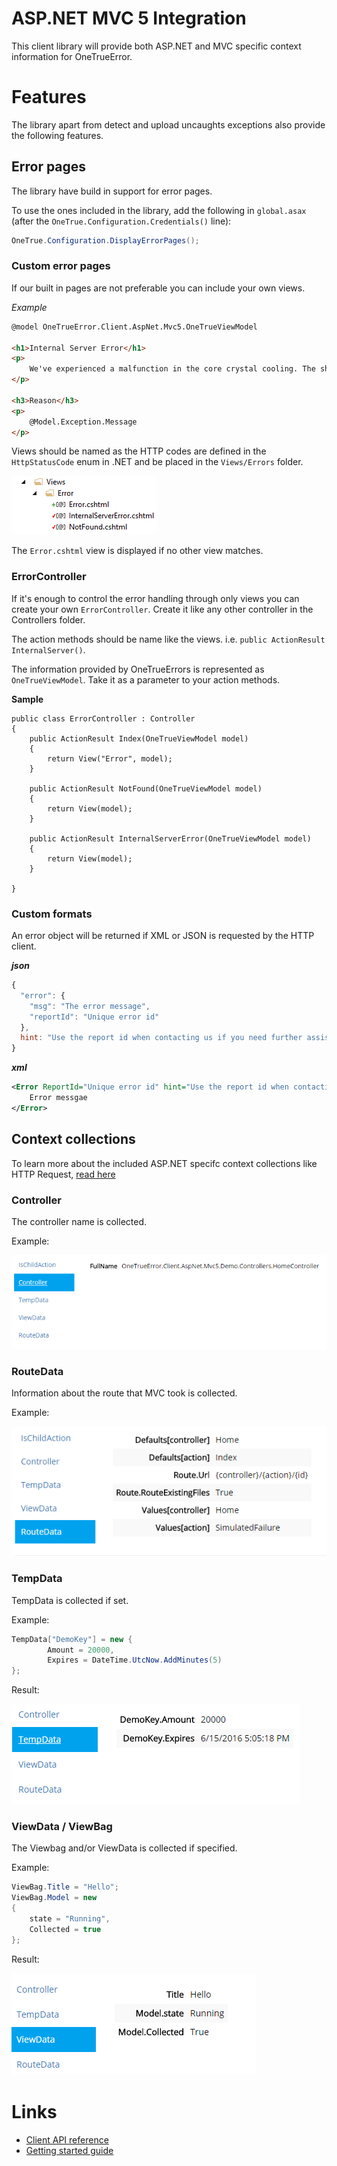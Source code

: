 ASP.NET MVC 5 Integration
=========================

This client library will provide both ASP.NET and MVC specific context information for OneTrueError.


# Features

The library apart from detect and upload uncaughts exceptions also provide the following features.

## Error pages

The library have build in support for error pages. 

To use the ones included in the library, add the following in `global.asax` (after the `OneTrue.Configuration.Credentials()` line):

```csharp
OneTrue.Configuration.DisplayErrorPages();
```

### Custom error pages

If our built in pages are not preferable you can include your own views.

*Example*

```html
@model OneTrueError.Client.AspNet.Mvc5.OneTrueViewModel

<h1>Internal Server Error</h1>
<p>
    We've experienced a malfunction in the core crystal cooling. The ship will explode within five seconds.
</p>

<h3>Reason</h3>
<p>
    @Model.Exception.Message
</p>
```

Views should be named as the HTTP codes are defined in the `HttpStatusCode` enum in .NET and be placed in the `Views/Errors` folder.

![](views-folder.png)

The `Error.cshtml` view is displayed if no other view matches.

### ErrorController

If it's enough to control the error handling through only views you can create your own `ErrorController`. 
Create it like any other controller in the Controllers folder.

The action methods should be name like the views. i.e. `public ActionResult InternalServer()`.

The information provided by OneTrueErrors is represented as `OneTrueViewModel`. Take it as a parameter to your action methods.

**Sample**

```
public class ErrorController : Controller
{
    public ActionResult Index(OneTrueViewModel model)
    {
        return View("Error", model);
    }

    public ActionResult NotFound(OneTrueViewModel model)
    {
        return View(model);
    }

    public ActionResult InternalServerError(OneTrueViewModel model)
    {
        return View(model);
    }

}
```

### Custom formats

An error object will be returned if XML or JSON is requested by the HTTP client.

***json***

```javascript
{
  "error": { 
	"msg": "The error message", 
	"reportId": "Unique error id"
  }, 
  hint: "Use the report id when contacting us if you need further assistance." 
}
```

***xml***

```xml
<Error ReportId="Unique error id" hint="Use the report id when contacting us if you need further assistance">
	Error messgae
</Error>
```

## Context collections

To learn more about the included ASP.NET specifc context collections like HTTP Request, [read here](../index.md)


### Controller

The controller name is collected.

Example:

![](collections/controller.png)

### RouteData

Information about the route that MVC took is collected.

Example:

![](collections/routedata.png)

### TempData

TempData is collected if set.

Example:

```csharp
TempData["DemoKey"] = new {
		Amount = 20000,
		Expires = DateTime.UtcNow.AddMinutes(5)
};
```

Result:

![](collections/tempdata.png)

### ViewData / ViewBag

The Viewbag and/or ViewData is collected if specified.

Example:

```csharp
ViewBag.Title = "Hello";
ViewBag.Model = new
{
	state = "Running",
	Collected = true
};
```

Result:

![](collections/viewdata.png)


# Links

* [Client API reference](http://onetrueerror.com/docs/api/client/aspnet/mvc5/)
* [Getting started guide](../../gettingstarted.md)

